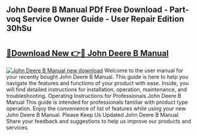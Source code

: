 ## John Deere B Manual PDf Free Download - Part-voq Service Owner Guide - User Repair Edition 30hSu

# <h2><a href="http://bc4579.oget.top/?id=John+Deere+B+Manual">🔗Download New 👉🔴 John Deere B Manual</a></h2>

[![John Deere B Manual new download](https://i.imgur.com/5g1atiW.png)](http://bc4579.oget.top/?id=John+Deere+B+Manual)
Welcome to the user manual for your recently bought John Deere B Manual. This guide is here to help you navigate the features and functions of your product with ease. Inside, you will find detailed instructions for installation, operation, maintenance, and troubleshooting. Operating Instructions for Professionals John Deere B Manual This guide is intended for professionals familiar with product type operation. Enjoy the convenience of list of features while using your new John Deere B Manual. Please Keep Us Updated John Deere B Manual. Share your feedback and suggestions to help us improve our products and services.
